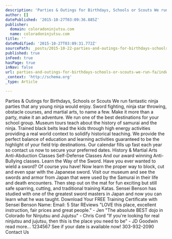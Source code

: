 ```yaml
---
description: 'Parties & Outings for Birthdays, Schools or Scouts We run fantastic ninja parties that any young ninja would enjoy. Sword fighting, ninja star throwing, obstacl'
author: []
datePublished: '2015-10-27T03:09:36.885Z'
publisher:
  domain: coloradoninjutsu.com
  name: coloradoninjutsu.com
title: ''
dateModified: '2015-10-27T03:09:31.772Z'
sourcePath: _posts/2015-10-22-parties-and-outings-for-birthdays-schools-or-scouts-we-run-fa.md
published: true
inFeed: true
hasPage: true
inNav: false
url: parties-and-outings-for-birthdays-schools-or-scouts-we-run-fa/index.html
_context: 'http://schema.org'
_type: Article

---
```

Parties & Outings for Birthdays, Schools or Scouts We run fantastic ninja parties that any young ninja would enjoy. Sword fighting, ninja star throwing, obstacle courses, and martial arts, to name a few. Make it more than a party, make it an adventure.   We run one of the best destinations for your school group. Museum tours teach about the history of samurai and the ninja. Trained black belts lead the kids through high energy activities providing a real world context to solidify historical teaching. We provide the perfect balance of education and learning activities guaranteed to be the highlight of your field trip destinations. Our calendar fills up fast each year so contact us now to secure your preferred dates.   History & Martial Arts Anti-Abduction Classes Self-Defense Classes And our award winning Anti-Bullying classes. Learn the Way of the Sword. Have you ever wanted to wield a sword? Of course you have! Now learn the proper way to block, cut and even spar with the Japanese sword. Visit our museum and see the swords and armor from Japan that were used by the Samurai in their life and death encounters. Then step out on the mat for fun exciting but still safe sparring, cutting, and traditional training Katas. Sensei Benson has studied with one of the greatest sword masters in Japan and now you can learn what he was taught.   Download Your FREE Training Certificate with Sensei Benson Name: Email:   5 Star REviews "LOVE this place, excellent instruction, fair prices and great people." - Jen "The absolute BEST dojo in Colorado for Ninjutsu and Jujutsu" - Chris Cord "If you're looking for real ninjutsu and jujutsu, then this is the place you need to be" - JD Goodwin read more... 1234567 See if your date is available now! 303-932-2090   Contact Us